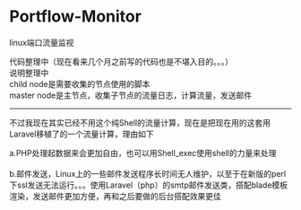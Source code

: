 # Portflow-Monitor
linux端口流量监视<br/>

代码整理中（现在看来几个月之前写的代码也是不堪入目的。。。）<br/>
说明整理中<br/>
child node是需要收集的节点使用的脚本<br/>
master node是主节点，收集子节点的流量日志，计算流量，发送邮件<br/>

<hr/>

不过我现在其实已经不用这个纯Shell的流量计算，现在是把现在用的这套用Laravel移植了的一个流量计算，理由如下<br/>

a.PHP处理起数据来会更加自由，也可以用Shell_exec使用shell的力量来处理<br/>
<br/>
b.邮件发送，Linux上的一些邮件发送程序长时间无人维护，以至于在新版的perl下ssl发送无法运行。。。使用Laravel（php）的smtp邮件发送类，搭配blade模板渲染，发送邮件更加方便，再和之后要做的后台搭配效果更佳<br/>
